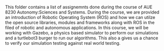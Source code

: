 This folder contains a list of assignemnts done during the course of AUE 8230 Autonomy:Sciences and Systems. During the course, we are provided an introduction of Robotic Operating System (ROS) and how we can utilze the open source libraries, modules and frameworks along with ROS in the filed of robotic and autonomous applications. In this course, we will be working with Gazebo, a physics based simulator to perform our simulations and a turtlebot3 burger to run our algorithms. This also a gives us a chance to verify our simulation testing against real world testing.
